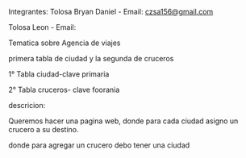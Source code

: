 ﻿Integrantes: Tolosa Bryan Daniel - Email: czsa156@gmail.com

Tolosa Leon - Email:

Tematica sobre Agencia de viajes

primera tabla de ciudad y la segunda de cruceros

1° Tabla ciudad-clave primaria

2° Tabla cruceros- clave foorania


descricion:

Queremos hacer una pagina web, donde para cada ciudad asigno un crucero a su destino.

donde para agregar un crucero debo tener una ciudad
